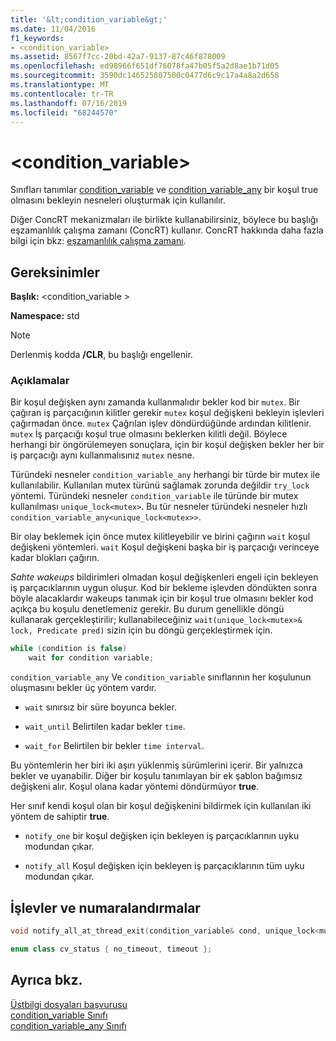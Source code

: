 ```yaml
---
title: '&lt;condition_variable&gt;'
ms.date: 11/04/2016
f1_keywords:
- <condition_variable>
ms.assetid: 8567f7cc-20bd-42a7-9137-87c46f878009
ms.openlocfilehash: ed98966f651df76078fa47b05f5a2d8ae1b71d05
ms.sourcegitcommit: 3590dc146525807500c0477d6c9c17a4a8a2d658
ms.translationtype: MT
ms.contentlocale: tr-TR
ms.lasthandoff: 07/16/2019
ms.locfileid: "68244570"
---
```

# <a name="ltconditionvariablegt"></a>&lt;condition_variable&gt;

Sınıfları tanımlar [condition_variable](../standard-library/condition-variable-class.md) ve [condition_variable_any](../standard-library/condition-variable-any-class.md) bir koşul true olmasını bekleyin nesneleri oluşturmak için kullanılır.

Diğer ConcRT mekanizmaları ile birlikte kullanabilirsiniz, böylece bu başlığı eşzamanlılık çalışma zamanı (ConcRT) kullanır. ConcRT hakkında daha fazla bilgi için bkz: [eşzamanlılık çalışma zamanı](../parallel/concrt/concurrency-runtime.md).

## <a name="requirements"></a>Gereksinimler

**Başlık:** \<condition_variable >

**Namespace:** std

> [!NOTE]
> Derlenmiş kodda **/CLR**, bu başlığı engellenir.

### <a name="remarks"></a>Açıklamalar

Bir koşul değişken aynı zamanda kullanmalıdır bekler kod bir `mutex`. Bir çağıran iş parçacığının kilitler gerekir `mutex` koşul değişkeni bekleyin işlevleri çağırmadan önce. `mutex` Çağrılan işlev döndürdüğünde ardından kilitlenir. `mutex` İş parçacığı koşul true olmasını beklerken kilitli değil. Böylece herhangi bir öngörülemeyen sonuçlara, için bir koşul değişken bekler her bir iş parçacığı aynı kullanmalısınız `mutex` nesne.

Türündeki nesneler `condition_variable_any` herhangi bir türde bir mutex ile kullanılabilir. Kullanılan mutex türünü sağlamak zorunda değildir `try_lock` yöntemi. Türündeki nesneler `condition_variable` ile türünde bir mutex kullanılması `unique_lock<mutex>`. Bu tür nesneler türündeki nesneler hızlı `condition_variable_any<unique_lock<mutex>>`.

Bir olay beklemek için önce mutex kilitleyebilir ve birini çağırın `wait` koşul değişkeni yöntemleri. `wait` Koşul değişkeni başka bir iş parçacığı verinceye kadar blokları çağırın.

*Sahte wakeups* bildirimleri olmadan koşul değişkenleri engeli için bekleyen iş parçacıklarının uygun oluşur. Kod bir bekleme işlevden döndükten sonra böyle alacaklardır wakeups tanımak için bir koşul true olmasını bekler kod açıkça bu koşulu denetlemeniz gerekir. Bu durum genellikle döngü kullanarak gerçekleştirilir; kullanabileceğiniz `wait(unique_lock<mutex>& lock, Predicate pred)` sizin için bu döngü gerçekleştirmek için.

```cpp
while (condition is false)
    wait for condition variable;
```

`condition_variable_any` Ve `condition_variable` sınıflarının her koşulunun oluşmasını bekler üç yöntem vardır.

- `wait` sınırsız bir süre boyunca bekler.

- `wait_until` Belirtilen kadar bekler `time`.

- `wait_for` Belirtilen bir bekler `time interval`.

Bu yöntemlerin her biri iki aşırı yüklenmiş sürümlerini içerir. Bir yalnızca bekler ve uyanabilir. Diğer bir koşulu tanımlayan bir ek şablon bağımsız değişkeni alır. Koşul olana kadar yöntemi döndürmüyor **true**.

Her sınıf kendi koşul olan bir koşul değişkenini bildirmek için kullanılan iki yöntem de sahiptir **true**.

- `notify_one` bir koşul değişken için bekleyen iş parçacıklarının uyku modundan çıkar.

- `notify_all` Koşul değişken için bekleyen iş parçacıklarının tüm uyku modundan çıkar.

## <a name="functions-and-enums"></a>İşlevler ve numaralandırmalar

```cpp
void notify_all_at_thread_exit(condition_variable& cond, unique_lock<mutex> lk);

enum class cv_status { no_timeout, timeout };
```

## <a name="see-also"></a>Ayrıca bkz.

[Üstbilgi dosyaları başvurusu](../standard-library/cpp-standard-library-header-files.md)<br/>
[condition_variable Sınıfı](../standard-library/condition-variable-class.md)<br/>
[condition_variable_any Sınıfı](../standard-library/condition-variable-any-class.md)<br/>
